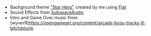 * Background theme ["Star Hero"](https://flat.io/score/63d41f1a69967b4c8bf85eb9-star-hero) created by me using [Flat](https://flat.io/)
* Sound Effects from [SubspaceAudio](https://opengameart.org/content/512-sound-effects-8-bit-style)
* Intro and Game Over music from [wyver9]https://opengameart.org/content/arcade-boss-tracks-8-bitchiptune